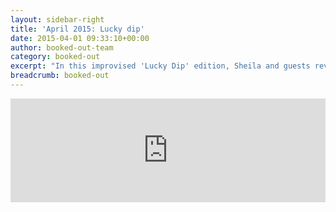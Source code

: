 ```yaml
---
layout: sidebar-right
title: 'April 2015: Lucky dip'
date: 2015-04-01 09:33:10+00:00
author: booked-out-team
category: booked-out
excerpt: "In this improvised 'Lucky Dip' edition, Sheila and guests review a random selection of titles and explore the art of judging books by their covers. Books discussed include <cite>Little Women</cite> by Louisa M Alcott, <cite>Fahrenheit 451</cite> by Ray Bradbury, <cite>The Little Old Lady who Struck Lucky Again</cite> by Catharina Ingelman-Sundberg, <cite>When I was a Nipper</cite> by Alan Titchmarsh and <cite>Kenneth Grahame: An Innocent in the Wild Wood</cite> by Alison Prince."
breadcrumb: booked-out
---
```

<iframe width="100%" height="166" scrolling="no" frameborder="no" src="https://w.soundcloud.com/player/?url=https%3A//api.soundcloud.com/tracks/202196821&amp;color=ff5500&amp;auto_play=false&amp;hide_related=false&amp;show_comments=true&amp;show_user=true&amp;show_reposts=false"></iframe>
